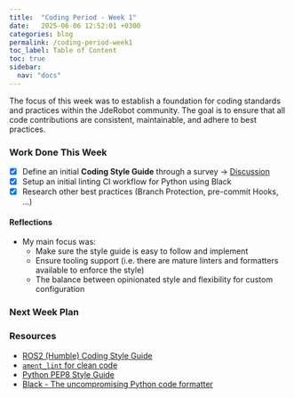 ```yaml
---
title:  "Coding Period - Week 1"
date:   2025-06-06 12:52:01 +0300
categories: blog
permalink: /coding-period-week1
toc_label: Table of Content
toc: true
sidebar:
  nav: "docs"
---
```


The focus of this week was to establish a foundation for coding standards and practices within the JdeRobot community. The goal is to ensure that all code contributions are consistent, maintainable, and adhere to best practices.


### Work Done This Week
- [X] Define an initial **Coding Style Guide** through a survey -> [Discussion](https://github.com/orgs/JdeRobot/discussions/317)
- [X] Setup an initial linting CI workflow for Python using Black
- [X] Research other best practices (Branch Protection, pre-commit Hooks, ...)

#### Reflections
- My main focus was:
  - Make sure the style guide is easy to follow and implement
  - Ensure tooling support (i.e. there are mature linters and formatters available to enforce the style)
  - The balance between opinionated style and flexibility for custom configuration


### Next Week Plan



### Resources
- [ROS2 (Humble) Coding Style Guide](https://docs.ros.org/en/humble/The-ROS2-Project/Contributing/Code-Style-Language-Versions.html)
- [`ament_lint` for clean code](https://docs.ros.org/en/rolling/Tutorials/Advanced/Ament-Lint-For-Clean-Code.html)
- [Python PEP8 Style Guide](https://peps.python.org/pep-0008/)
- [Black - The uncompromising Python code formatter](https://black.readthedocs.io/en/stable/)
